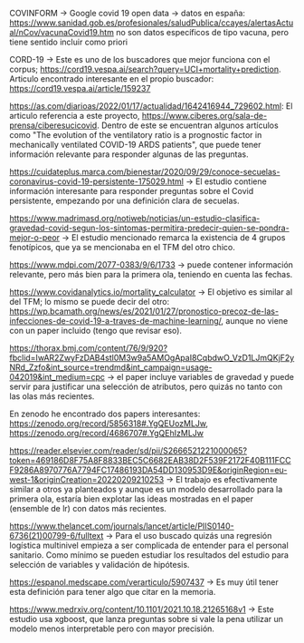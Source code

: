 COVINFORM -> Google covid 19 open data -> datos en españa: https://www.sanidad.gob.es/profesionales/saludPublica/ccayes/alertasActual/nCov/vacunaCovid19.htm no son datos específicos de tipo vacuna, pero tiene sentido incluir como priori

CORD-19 -> Este es uno de los buscadores que mejor funciona con el corpus; https://cord19.vespa.ai/search?query=UCI+mortality+prediction. Articulo encontrado interesante en el propio buscador: https://cord19.vespa.ai/article/159237

https://as.com/diarioas/2022/01/17/actualidad/1642416944_729602.html: El articulo referencia a este proyecto, https://www.ciberes.org/sala-de-prensa/ciberesucicovid. Dentro de este se encuentran algunos artículos como "The evolution of the ventilatory ratio is a prognostic factor in mechanically ventilated COVID-19 ARDS patients", que puede tener información relevante para responder algunas de las preguntas.

https://cuidateplus.marca.com/bienestar/2020/09/29/conoce-secuelas-coronavirus-covid-19-persistente-175029.html -> El estudio contiene información interesante para responder preguntas sobre el Covid persistente, empezando por una definición clara de secuelas.

https://www.madrimasd.org/notiweb/noticias/un-estudio-clasifica-gravedad-covid-segun-los-sintomas-permitira-predecir-quien-se-pondra-mejor-o-peor -> El estudio mencionado remarca la existencia de 4 grupos fenotípicos, que ya se mencionaba en el TFM del otro chico.

https://www.mdpi.com/2077-0383/9/6/1733 -> puede contener información relevante, pero más bien para la primera ola, teniendo en cuenta las fechas.

https://www.covidanalytics.io/mortality_calculator -> El objetivo es similar al del TFM; lo mismo se puede decir del otro: https://wp.bcamath.org/news/es/2021/01/27/pronostico-precoz-de-las-infecciones-de-covid-19-a-traves-de-machine-learning/, aunque no viene con un paper incluido (tengo que revisar eso).

https://thorax.bmj.com/content/76/9/920?fbclid=IwAR2ZwyFzDAB4stl0M3w9a5AMOgApaI8CqbdwO_VzD1LJmQKjF2yNRd_Zzfo&int_source=trendmd&int_campaign=usage-042019&int_medium=cpc -> el paper incluye variables de gravedad y puede servir para justificar una selección de atributos, pero quizás no tanto con las olas más recientes.

En zenodo he encontrado dos papers interesantes: https://zenodo.org/record/5856318#.YgQEUozMLJw, https://zenodo.org/record/4686707#.YgQEhIzMLJw

https://reader.elsevier.com/reader/sd/pii/S2666521221000065?token=469186D8F75A8F8833BEC5C6682EAB38D2F539F2172F40B111FCCF9286A8970776A7794FC17486193DA54DD130953D9E&originRegion=eu-west-1&originCreation=20220209210253 -> El trabajo es efectivamente similar a otros ya planteados y aunque es un modelo desarrollado para la primera ola, estaría bien explotar las ideas mostradas en el paper (ensemble de lr) con datos más recientes.

https://www.thelancet.com/journals/lancet/article/PIIS0140-6736(21)00799-6/fulltext -> Para el uso buscado quizás una regresión logística multinivel empieza a ser complicada de entender para el personal sanitario. Como mínimo se pueden estudiar los resultados del estudio para selección de variables y validación de hipótesis.

https://espanol.medscape.com/verarticulo/5907437 -> Es muy útil tener esta definición para tener algo que citar en la memoria.

https://www.medrxiv.org/content/10.1101/2021.10.18.21265168v1 -> Este estudio usa xgboost, que lanza preguntas sobre si vale la pena utilizar un modelo menos interpretable pero con mayor precisión.